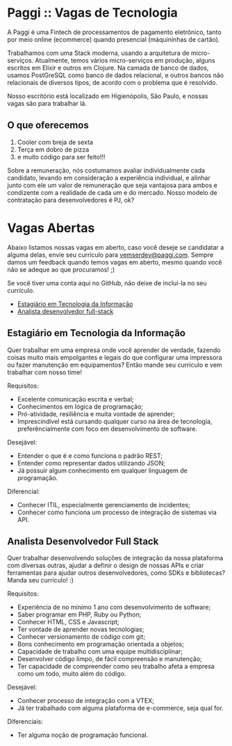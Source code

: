 # Paggi :: Vagas de Tecnologia

A Paggi é uma Fintech de processamentos de pagamento eletrônico, tanto por meio online (ecommerce) quando presencial (máquininhas de cartão).

Trabalhamos com uma Stack moderna, usando a arquitetura de micro-serviços. Atualmente, temos vários micro-serviços em produção, alguns escritos em Elixir e outros em Clojure. Na camada de banco de dados, usamos PostGreSQL como banco de dados relacional, e outros bancos não relacionais de diversos tipos, de acordo com o problema que é resolvido.

Nosso escritório está localizado em Higienópolis, São Paulo, e nossas vagas são para trabalhar lá.

## O que oferecemos

1. Cooler com breja de sexta
2. Terça em dobro de pizza
3. e muito código para ser feito!!!

Sobre a remuneração, nós costumamos avaliar individualmente cada candidato, levando em consideração a experiência individual, e alinhar junto com ele um valor de remuneração que seja vantajosa para ambos e condizente com a realidade de cada um e do mercado. Nosso modelo de contratação para desenvolvedores é PJ, ok?

# Vagas Abertas

Abaixo listamos nossas vagas em aberto, caso você deseje se candidatar a alguma delas, envie seu currículo para vemserdev@paggi.com. Sempre damos um feedback quando temos vagas em aberto, mesmo quando você não se adeque ao que procuramos! ;)

Se você tiver uma conta aqui no GitHub, não deixe de incluí-la no seu currículo.

* [Estagiário em Tecnologia da Informação](#estagiário-em-tecnologia-da-informação)
* [Analista desenvolvedor full-stack](#analista-desenvolvedor-full-stack)

## Estagiário em Tecnologia da Informação

Quer trabalhar em uma empresa onde você aprender de verdade, fazendo coisas muito mais empolgantes e legais do que configurar uma impressora ou fazer manutenção em equipamentos? Então mande seu currículo e vem trabalhar com nosso time!

Requisitos:

* Excelente comunicação escrita e verbal;
* Conhecimentos em lógica de programação;
* Pró-atividade, resiliência e muita vontade de aprender;
* Imprescindível está cursando qualquer curso na área de tecnologia, preferêncialmente com foco em desenvolvimento de software.


Desejável:

* Entender o que é e como funciona o padrão REST;
* Entender como representar dados utilizando JSON;
* Já possuir algum conhecimento em qualquer linguagem de programação.


Diferencial:

* Conhecer ITIL, especialmente gerenciamento de incidentes;
* Conhecer como funciona um processo de integração de sistemas via API.


## Analista Desenvolvedor Full Stack

Quer trabalhar desenvolvendo soluções de integração da nossa plataforma com diversas outras, ajudar a definir o design de nossas APIs e criar ferramentas para ajudar outros desenvolvedores, como SDKs e bibliotecas? Manda seu currículo! :)


Requisitos:
* Experiência de no mínimo 1 ano com desenvolvimento de software;
* Saber programar em PHP, Ruby ou Python;
* Conhecer HTML, CSS e Javascript;
* Ter vontade de aprender novas tecnologias;
* Conhecer versionamento de código com git;
* Bons conhecimento em programação orientada a objetos;
* Capacidade de trabalho com uma equipe multidisciplinar;
* Desenvolver código limpo, de fácil compreensão e manutenção;
* Ter capacidade de compreender como seu trabalho afeta a empresa como um todo, muito além do código.


Desejável:
* Conhecer processo de integração com a VTEX;
* Já ter trabalhado com alguma plataforma de e-commerce, seja qual for.


Diferenciais:
* Ter alguma noção de programação funcional.
